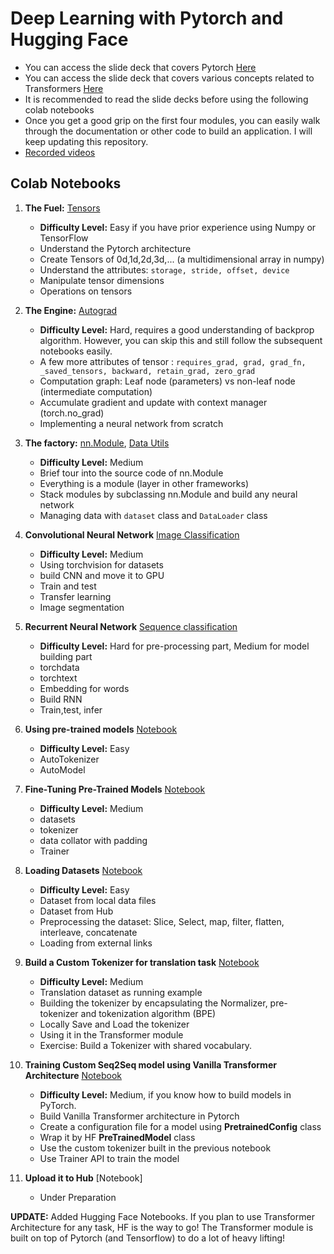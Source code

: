 # Deep Learning with Pytorch and Hugging Face

 - You can access the slide deck that covers Pytorch [Here](https://iitm-pod.slides.com/arunprakash_ai/pytorch)
 - You can access the slide deck that covers various concepts related to Transformers [Here](https://iitm-pod.slides.com/arunprakash_ai/transformers-distilled-hf-workshop-iitmbs)
 - It is recommended to read the slide decks before using the following colab notebooks 
 - Once you get a good grip on the first four modules, you can easily walk through the documentation or other code to build an application. I will keep updating this repository.
 - [Recorded videos](https://drive.google.com/drive/folders/1o6AS8QE0xHpLS99kMlnDfzQp3VIrsQ1p?usp=sharing) 
 ## Colab Notebooks
 1. **The Fuel:** [Tensors](https://colab.research.google.com/drive/179Gv23AcUDCOhHt82msbstQZrbzS6Qn4?usp=sharing)
    - **Difficulty Level:** Easy if you have prior experience using Numpy or TensorFlow
    - Understand the Pytorch architecture
    - Create Tensors of 0d,1d,2d,3d,... (a multidimensional array in numpy)
    - Understand the attributes: `storage, stride, offset, device`
    - Manipulate tensor dimensions
    - Operations on tensors
 2. **The Engine:** [Autograd](https://colab.research.google.com/drive/12h5SZ0FaZXUYzEP5DM2GTIg2KIeFfiG4?usp=sharing)
    -  **Difficulty Level:** Hard, requires a good understanding of backprop algorithm. However, you can skip this and still follow the subsequent notebooks easily.
    - A few more attributes of tensor : `requires_grad, grad, grad_fn, _saved_tensors, backward, retain_grad, zero_grad`
    - Computation graph: Leaf node (parameters) vs non-leaf node (intermediate computation)
    - Accumulate gradient and update with context manager (torch.no_grad)
    - Implementing a neural network from scratch
    
    
 3. **The factory:** [nn.Module](https://colab.research.google.com/drive/1bz87qDYbidxskT6pkxJ-pRaF39qFteMv?usp=sharing), [Data Utils](https://colab.research.google.com/drive/1A9D0wzQ93Bl06cpAYhFvYO2cGe8sasof?usp=sharing)
    - **Difficulty Level:** Medium
    - Brief tour into the source code of nn.Module 
    - Everything is a module (layer in other frameworks)
    - Stack modules by subclassing nn.Module and build any neural network   
    - Managing data with `dataset` class and `DataLoader` class
    
 4. **Convolutional Neural Network** [Image Classification](https://colab.research.google.com/drive/1M9ha7mZ-42UKUFZGee5QeKHbdNoo3U51?usp=sharing)
    - **Difficulty Level:** Medium
    - Using torchvision for datasets
    - build CNN and move it to GPU
    - Train and test
    - Transfer learning
    - Image segmentation


5. **Recurrent Neural Network** [Sequence classification](https://colab.research.google.com/drive/1OAraEdQfr_rhXGeANZ83v5gJ4Kt14aAr?usp=sharing)
    - **Difficulty Level:** Hard for pre-processing part, Medium for model building part
    - torchdata
    - torchtext
    - Embedding for words
    - Build RNN
    - Train,test, infer
  
6. **Using pre-trained models** [Notebook](https://drive.google.com/file/d/1dAPaHzqLrRWsF4lAq9ydtKAK5F81zlIm/view?usp=sharing)     
     - **Difficulty Level:** Easy
     - AutoTokenizer
     - AutoModel
7. **Fine-Tuning Pre-Trained Models** [Notebook](https://colab.research.google.com/drive/1ccfdwR6Olvgh2-sm8BeqQeUdp-itKoYX?usp=sharing)
     - **Difficulty Level:** Medium
     -  datasets
     -  tokenizer
     -  data collator with padding
     -  Trainer
8. **Loading Datasets** [Notebook](https://colab.research.google.com/drive/16U91dlO9CawJUCdqzSbaKjDgusuBGcJF?usp=sharing)
     - **Difficulty Level:** Easy
     - Dataset from local data files
     - Dataset from Hub
     - Preprocessing the dataset: Slice, Select, map, filter, flatten, interleave, concatenate
     - Loading from external links
9. **Build a Custom Tokenizer for translation task** [Notebook](https://colab.research.google.com/drive/1YizCe9z6GzCkoWkfSp9HHFo51T5hY-uh?usp=sharing)
     - **Difficulty Level:** Medium
     - Translation dataset as running example
     - Building the tokenizer by encapsulating the Normalizer, pre-tokenizer and tokenization algorithm (BPE)
     - Locally Save and Load the tokenizer
     - Using it in the Transformer module
     - Exercise: Build a Tokenizer with shared vocabulary.
10. **Training Custom Seq2Seq model  using Vanilla Transformer Architecture** [Notebook](https://colab.research.google.com/drive/1MbUDJup6i1MgXimMfo1mLeWpsH7nK-_K?usp=sharing)
     - **Difficulty Level:** Medium, if you know how to build models in PyTorch.
     - Build Vanilla Transformer architecture in Pytorch
     - Create a configuration file for a model using __PretrainedConfig__ class
     - Wrap it by HF __PreTrainedModel__ class
     - Use the custom tokenizer built in the previous notebook
     - Use Trainer API to train the model
11. **Upload it to Hub** [Notebook]
     - Under Preparation
     
**UPDATE:** Added Hugging Face Notebooks. If you plan to use Transformer Architecture for any task, HF is the way to go! The Transformer module is built on top of Pytorch (and Tensorflow) to do a lot of heavy lifting!
